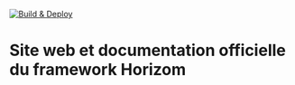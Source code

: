 [![Build & Deploy](https://github.com/horizom/horizom.github.io/actions/workflows/main.yml/badge.svg)](https://github.com/horizom/horizom.github.io/actions/workflows/main.yml)

# Site web et documentation officielle du framework Horizom